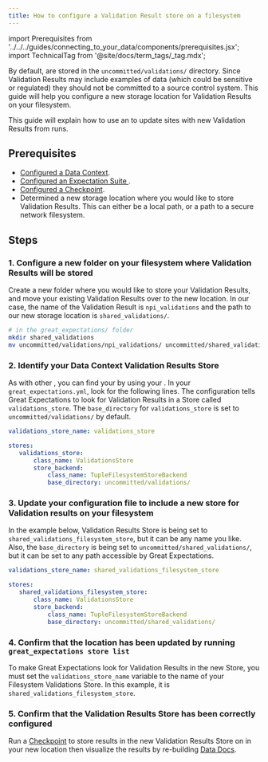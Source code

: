 ```yaml
---
title: How to configure a Validation Result store on a filesystem
---
```

import Prerequisites from '../../../guides/connecting_to_your_data/components/prerequisites.jsx';
import TechnicalTag from '@site/docs/term_tags/_tag.mdx';

By default, <TechnicalTag tag="validation_result" text="Validation Results" /> are stored in the ``uncommitted/validations/`` directory.  Since Validation Results may include examples of data (which could be sensitive or regulated) they should not be committed to a source control system.  This guide will help you configure a new storage location for Validation Results on your filesystem.

This guide will explain how to use an <TechnicalTag tag="action" text="Action" /> to update <TechnicalTag tag="data_docs" text="Data Docs" /> sites with new Validation Results from <TechnicalTag tag="checkpoint" text="Checkpoint" /> runs.

## Prerequisites

<Prerequisites>

- [Configured a Data Context](/docs/guides/setup/configuring_data_contexts/instantiating_data_contexts/how_to_quickly_instantiate_a_data_context).
- [Configured an Expectation Suite ](/docs/guides/expectations/how_to_create_and_edit_expectations_with_instant_feedback_from_a_sample_batch_of_data).
- [Configured a Checkpoint](../../../guides/validation/checkpoints/how_to_create_a_new_checkpoint.md).
- Determined a new storage location where you would like to store Validation Results. This can either be a local path, or a path to a secure network filesystem.

</Prerequisites>

## Steps

### 1. Configure a new folder on your filesystem where Validation Results will be stored

Create a new folder where you would like to store your Validation Results, and move your existing Validation Results over to the new location. In our case, the name of the Validation Result is ``npi_validations`` and the path to our new storage location is ``shared_validations/``.

```bash
# in the great_expectations/ folder
mkdir shared_validations
mv uncommitted/validations/npi_validations/ uncommitted/shared_validations/
```

### 2. Identify your Data Context Validation Results Store

As with other <TechnicalTag tag="store" text="Stores" />, you can find your <TechnicalTag tag="validation_result_store" text="Validation Results Store" /> by using your <TechnicalTag tag="data_context" text="Data Context" />.  In your ``great_expectations.yml``, look for the following lines.  The configuration tells Great Expectations to look for Validation Results in a Store called ``validations_store``. The ``base_directory`` for ``validations_store`` is set to ``uncommitted/validations/`` by default.

```yaml
validations_store_name: validations_store

stores:
   validations_store:
       class_name: ValidationsStore
       store_backend:
           class_name: TupleFilesystemStoreBackend
           base_directory: uncommitted/validations/
```

### 3. Update your configuration file to include a new store for Validation results on your filesystem

In the example below, Validation Results Store is being set to ``shared_validations_filesystem_store``, but it can be any name you like.  Also, the ``base_directory`` is being set to ``uncommitted/shared_validations/``, but it can be set to any path accessible by Great Expectations.

```yaml
validations_store_name: shared_validations_filesystem_store

stores:
   shared_validations_filesystem_store:
       class_name: ValidationsStore
       store_backend:
           class_name: TupleFilesystemStoreBackend
           base_directory: uncommitted/shared_validations/
```

### 4. Confirm that the location has been updated by running ``great_expectations store list``

To make Great Expectations look for Validation Results in the new Store, you must set the ``validations_store_name`` variable to the name of your Filesystem Validations Store. In this example, it is `shared_validations_filesystem_store`.

### 5. Confirm that the Validation Results Store has been correctly configured

Run a [Checkpoint](/docs/guides/validation/how_to_validate_data_by_running_a_checkpoint) to store results in the new Validation Results Store on in your new location then visualize the results by re-building [Data Docs](../../../terms/data_docs.md).
